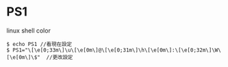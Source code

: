 # PS1

linux shell color

```
$ echo PS1 //看現在設定
$ PS1="\[\e[0;33m\]\u\[\e[0m\]@\[\e[0;31m\]\h\[\e[0m\]:\[\e[0;32m\]\W\[\e[0m\]\$"  //更改設定
```
